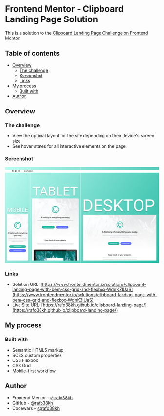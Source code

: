 # Frontend Mentor - Clipboard Landing Page Solution

This is a solution to the [Clipboard Landing Page Challenge on Frontend Mentor](https://www.frontendmentor.io/challenges/clipboard-landing-page-5cc9bccd6c4c91111378ecb9)

## Table of contents

- [Overview](#overview)
  - [The challenge](#the-challenge)
  - [Screenshot](#screenshot)
  - [Links](#links)
- [My process](#my-process)
  - [Built with](#built-with)
- [Author](#author)

## Overview

### The challenge

- View the optimal layout for the site depending on their device's screen size
- See hover states for all interactive elements on the page

### Screenshot

![screenshot](./images/screenshot.png)

### Links

- Solution URL: [https://www.frontendmentor.io/solutions/clipboard-landing-page-with-bem-css-grid-and-flexbox-WdnKZIUaS](https://www.frontendmentor.io/solutions/clipboard-landing-page-with-bem-css-grid-and-flexbox-WdnKZIUaS)
- Live Site URL: [https://rafo38kh.github.io/clipboard-landing-page/](https://rafo38kh.github.io/clipboard-landing-page/)

## My process

### Built with

- Semantic HTML5 markup
- SCSS custom properties
- CSS Flexbox
- CSS Grid
- Mobile-first workflow

## Author

- Frontend Mentor - [@rafo38kh](https://www.frontendmentor.io/profile/rafo38kh)
- GitHub - [@rafo38kh](https://github.com/rafo38kh)
- Codewars - [@rafo38kh](https://www.codewars.com/users/rafo38kh)
